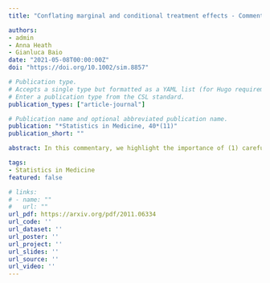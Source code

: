 ```yaml
---
title: "Conflating marginal and conditional treatment effects - Comments on “Assessing the performance of population adjustment methods for anchored indirect comparisons - A simulation study”"

authors:
- admin
- Anna Heath
- Gianluca Baio
date: "2021-05-08T00:00:00Z"
doi: "https://doi.org/10.1002/sim.8857"

# Publication type.
# Accepts a single type but formatted as a YAML list (for Hugo requirements).
# Enter a publication type from the CSL standard.
publication_types: ["article-journal"]

# Publication name and optional abbreviated publication name.
publication: "*Statistics in Medicine, 40*(11)"
publication_short: ""

abstract: In this commentary, we highlight the importance of (1) carefully considering and clarifying whether a marginal or conditional treatment effect is of interest in a population-adjusted indirect treatment comparison; and (2) developing distinct methodologies for estimating the different measures of effect. The appropriateness of each methodology depends on the preferred target of inference.

tags:
- Statistics in Medicine
featured: false

# links:
# - name: ""
#   url: ""
url_pdf: https://arxiv.org/pdf/2011.06334
url_code: ''
url_dataset: ''
url_poster: ''
url_project: ''
url_slides: ''
url_source: ''
url_video: ''
---
```

